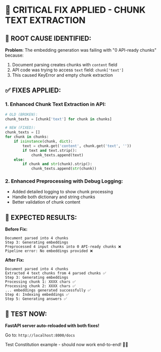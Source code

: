 🔧 **CRITICAL FIX APPLIED - CHUNK TEXT EXTRACTION**
========================================================

## 🎯 **ROOT CAUSE IDENTIFIED:**

**Problem**: The embedding generation was failing with "0 API-ready chunks" because:
1. Document parsing creates chunks with `content` field
2. API code was trying to access `text` field: `chunk['text']`
3. This caused KeyError and empty chunk extraction

## ✅ **FIXES APPLIED:**

### **1. Enhanced Chunk Text Extraction in API:**
```python
# OLD (BROKEN):
chunk_texts = [chunk['text'] for chunk in chunks]

# NEW (FIXED):
chunk_texts = []
for chunk in chunks:
    if isinstance(chunk, dict):
        text = chunk.get('content', chunk.get('text', ''))
        if text and text.strip():
            chunk_texts.append(text)
    else:
        if chunk and str(chunk).strip():
            chunk_texts.append(str(chunk))
```

### **2. Enhanced Preprocessing with Debug Logging:**
- Added detailed logging to show chunk processing
- Handle both dictionary and string chunks
- Better validation of chunk content

## 🧪 **EXPECTED RESULTS:**

**Before Fix:**
```
Document parsed into 4 chunks
Step 3: Generating embeddings
Preprocessed 4 input chunks into 0 API-ready chunks ❌
Pipeline error: No embeddings provided ❌
```

**After Fix:**
```
Document parsed into 4 chunks
Extracted 4 text chunks from 4 parsed chunks ✅
Step 3: Generating embeddings
Processing chunk 1: XXXX chars ✅
Processing chunk 2: XXXX chars ✅
... embeddings generated successfully ✅
Step 4: Indexing embeddings ✅
Step 5: Generating answers ✅
```

## 🚀 **TEST NOW:**

**FastAPI server auto-reloaded with both fixes!**

Go to: `http://localhost:8000/docs`

Test Constitution example - should now work end-to-end! 🎯✨
